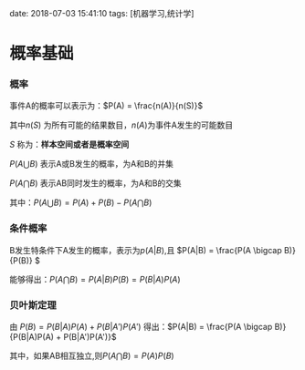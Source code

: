 date: 2018-07-03 15:41:10
tags: [机器学习,统计学]

# 概率基础

### 概率

事件A的概率可以表示为：$P(A) = \frac{n(A)}{n(S)}$

其中$n(S)$ 为所有可能的结果数目，$n(A)$为事件A发生的可能数目

$S$ 称为：**样本空间或者是概率空间**

$P(A \bigcup B)$ 表示A或B发生的概率，为A和B的并集

$P(A \bigcap B)$ 表示AB同时发生的概率，为A和B的交集

其中：$P(A \bigcup B) = P(A)+P(B)-P(A \bigcap B)$  


### 条件概率

B发生特条件下A发生的概率，表示为$p(A|B)$,且 $P(A|B) = \frac{P(A \bigcap B)}{P(B)} $ 

能够得出：$P(A \bigcap B) = P(A|B)P(B) = P(B|A)P(A)$

### 贝叶斯定理

由 $P(B) = P(B|A)P(A) + P(B|A')P(A')$ 得出：$P(A|B) = \frac{P(A \bigcap B)}{P(B|A)P(A) + P(B|A')P(A')}$

其中，如果AB相互独立,则$P(A \bigcap B) = P(A)P(B)$







